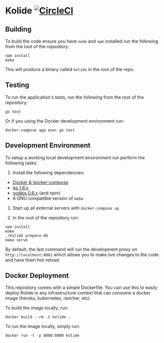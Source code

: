 # Kolide [![CircleCI](https://circleci.com/gh/kolide/kolide-ose.svg?style=svg&circle-token=2573c239b7f18967040d2dec95ca5f71cfc90693)](https://circleci.com/gh/kolide/kolide-ose)

## Building

To build the code ensure you have `node` and `npm` installed run the
following from the root of the repository:

```
npm install
make
```

This will produce a binary called `kolide` in the root of the repo.

## Testing

To run the application's tests, run the following from the root of the
repository:

```
go test
```

Or if you using the Docker development environment run:

```
docker-compose app exec go test
```

## Development Environment

To setup a working local development environment run perform the following tasks:

1. Install the following dependencies:
  * [Docker & docker-compose](https://www.docker.com/products/overview#/install_the_platform)
  * [go 1.6.x](https://golang.org/dl/)
  * [nodejs 0.6.x](https://nodejs.org/en/download/current/) (and npm)
  * A GNU compatible version of `make`

1. Start up all external servers with `docker-compose up`

1. In the root of the repository run:

```
npm install
make
./kolide prepare-db
make serve
```

By default, the last command will run the development proxy on
`http://localhost:8081` which allows you to make live changes to the code and
have them hot-reload.


## Docker Deployment
This repository comes with a simple Dockerfile. You can use this to easily
deploy Kolide in any infrastructure context that can consume a docker image
(heroku, kubernetes, rancher, etc).

To build the image locally, run:

```
docker build --rm -t kolide .
```

To run the image locally, simply run:

```
docker run -t -p 8080:8080 kolide
```
